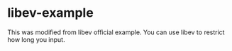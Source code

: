 # libev-example
This was modified from libev official example.
You can use libev to restrict how long you input.
